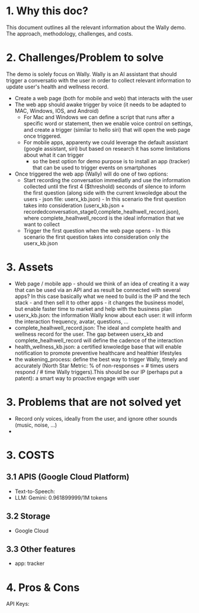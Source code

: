 
# 1. Why this doc?
This document outlines all the relevant information about the Wally demo. The approach, methodology, challenges, and costs.

# 2. Challenges/Problem to solve
The demo is solely focus on Wally. Wally is an AI assistant that should trigger a conversatio with the user in order to collect relevant information to update user's health and wellness record.
* Create a web page (both for mobile and web) that interacts with the user
* The web app should awake trigger by voice (it needs to be adapted to MAC, Windows, IOS, and Android)
    * For Mac and Windows we can define a script that runs after a specific word or statement, then we enable voice control on settings, and create a trigger (similar to hello siri) that will open the web page once triggered.
    * For mobile apps, apparenty we could leverage the default assistant (google assistant, siri) but based on research it has some limitations about what it can trigger
        * so the best option for demo purpose is to install an app (tracker) that can be used to trigger events on smartphones
* Once triggered the web app (Wally) will do one of two options:
    * Start recording the conversation immediatly and use the information collected until the first 4 ($threshold) seconds of silence to inform the first question (along side with the current knwoledge about the users - json file: userx_kb.json) - In this scenario the first question takes into consideration (userx_kb.json + recordedconversation_stage0,complete_healhwell_record.json), where complete_healhwell_record is the ideal information that we want to collect
    * Trigger the first question when the web page opens - In this scenario the first question takes into consideration only the userx_kb.json



# 3. Assets
* Web page / mobile app - should we think of an idea of creating it a way that can be used via an API and as result be connected with several apps? In this case basically what we need to build is the IP and the tech stack - and then sell it to other apps - it changes the business model, but enable faster time to market and help with the business plan
* userx_kb.json: the information Wally know about each user: it will inform the interaction frequency, avatar, questions, ...
* complete_healhwell_record.json: The ideal and complete health and wellness record for the user. The gap between userx_kb and complete_healhwell_record will define the cadence of the interaction
* health_wellness_kb.json: a certified knwoledge base that will enable notification to promote preventive healthcare and healthier lifestyles
* the wakening_process: define the best way to trigger Wally, timely and accurately (North Star Metric: % of non-responses = # times users respond / # time Wally triggers).This should be our IP (perhaps put a patent): a smart way to proactive engage with user

# 3. Problems that are not solved yet
* Record only voices, ideally from the user, and ignore other sounds (music, noise, ...) 
* 

# 3. COSTS
## 3.1 APIS (Google Cloud Platform)
* Text-to-Speech: 
* LLM: Gemini: 0.961899999/1M tokens

## 3.2 Storage
* Google Cloud

## 3.3 Other features
* app: tracker


# 4. Pros & Cons





API Keys:



